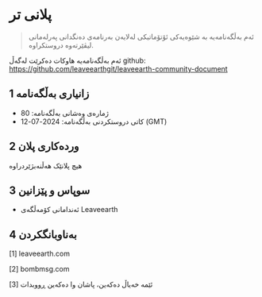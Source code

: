 # پلانی تر

>ئەم بەڵگەنامەیە بە شێوەیەکی ئۆتۆماتیکی لەلایەن بەرنامەی دەنگدانی پەرلەمانی لیڤێرتەوە دروستکراوە.

ئەم بەڵگەنامەیە هاوکات دەکرێت لەگەڵ github: https://github.com/leaveearthgit/leaveearth-community-document

## 1 زانیاری بەڵگەنامە

- ژمارەی وەشانی بەڵگەنامە: 80
- کاتی دروستکردنی بەڵگەنامە: 2024-07-12 (GMT)

## 2 وردەکاری پلان

هیچ پلانێک هەڵنەبژێردراوە

## 3 سوپاس و پێزانین
* ئەندامانی کۆمەڵگەی Leaveearth

## 4 بەناوبانگکردن
[1] leaveearth.com

[2] bombmsg.com

[3] ئێمە خەیاڵ دەکەین، پاشان وا دەکەین ڕووبدات